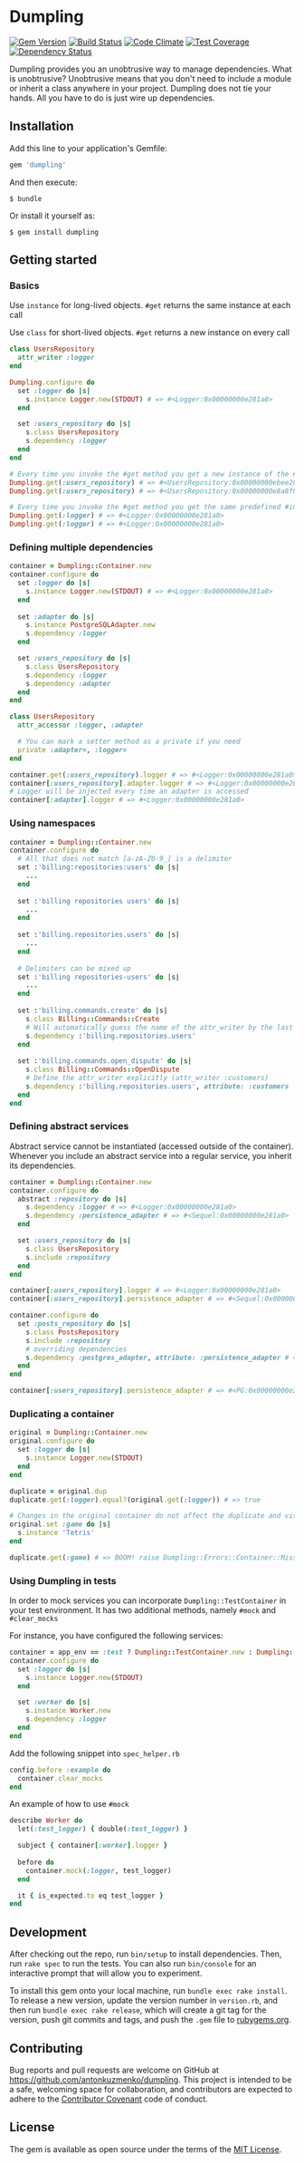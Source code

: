 [gem]: https://rubygems.org/gems/dumpling
[travis]: https://travis-ci.org/antonkuzmenko/dumpling
[codeclimate]: https://codeclimate.com/github/antonkuzmenko/dumpling
[coverage]: https://codeclimate.com/github/antonkuzmenko/dumpling/coverage
[gemnasium]: https://gemnasium.com/antonkuzmenko/dumpling

# Dumpling

[![Gem Version](https://badge.fury.io/rb/dumpling.svg)][gem]
[![Build Status](https://travis-ci.org/antonkuzmenko/dumpling.svg?branch=master)][travis]
[![Code Climate](https://codeclimate.com/github/antonkuzmenko/dumpling/badges/gpa.svg)][codeclimate]
[![Test Coverage](https://codeclimate.com/github/antonkuzmenko/dumpling/badges/coverage.svg)][coverage]
[![Dependency Status](https://gemnasium.com/antonkuzmenko/dumpling.svg)][gemnasium]

Dumpling provides you an unobtrusive way to manage dependencies.
What is unobtrusive? Unobtrusive means that you don't need to include a module or inherit a class anywhere in your project.
Dumpling does not tie your hands. All you have to do is just wire up dependencies.

## Installation

Add this line to your application's Gemfile:

```ruby
gem 'dumpling'
```

And then execute:

    $ bundle

Or install it yourself as:

    $ gem install dumpling

## Getting started

### Basics

Use ```instance``` for long-lived objects. ```#get``` returns the same instance at each call

Use ```class``` for short-lived objects. ```#get``` returns a new instance on every call

```ruby
class UsersRepository
  attr_writer :logger
end

Dumpling.configure do
  set :logger do |s|
    s.instance Logger.new(STDOUT) # => #<Logger:0x00000000e281a0>
  end

  set :users_repository do |s|
    s.class UsersRepository
    s.dependency :logger
  end
end

# Every time you invoke the #get method you get a new instance of the #class
Dumpling.get(:users_repository) # => #<UsersRepository:0x00000000ebee20>
Dumpling.get(:users_repository) # => #<UsersRepository:0x00000000e8a8f0>

# Every time you invoke the #get method you get the same predefined #instance
Dumpling.get(:logger) # => #<Logger:0x00000000e281a0>
Dumpling.get(:logger) # => #<Logger:0x00000000e281a0>
```

### Defining multiple dependencies

```ruby
container = Dumpling::Container.new
container.configure do
  set :logger do |s|
    s.instance Logger.new(STDOUT) # => #<Logger:0x00000000e281a0>
  end
  
  set :adapter do |s|
    s.instance PostgreSQLAdapter.new
    s.dependency :logger
  end

  set :users_repository do |s|
    s.class UsersRepository
    s.dependency :logger
    s.dependency :adapter
  end
end

class UsersRepository
  attr_accessor :logger, :adapter

  # You can mark a setter method as a private if you need
  private :adapter=, :logger=
end

container.get(:users_repository).logger # => #<Logger:0x00000000e281a0>
container[:users_repository].adapter.logger # => #<Logger:0x00000000e281a0>
# Logger will be injected every time an adapter is accessed
container[:adapter].logger # => #<Logger:0x00000000e281a0>
```

### Using namespaces

```ruby
container = Dumpling::Container.new
container.configure do
  # All that does not match [a-zA-Z0-9_] is a delimiter
  set :'billing:repositories:users' do |s|
    ...
  end
  
  set :'billing repositories users' do |s|
    ...
  end
  
  set :'billing.repositories.users' do |s|
    ...
  end
  
  # Delimiters can be mixed up
  set :'billing repositories-users' do |s|
    ...
  end
  
  set :'billing.commands.create' do |s|
    s.class Billing::Commands::Create
    # Will automatically guess the name of the attr_writer by the last word (attr_writer :users)
    s.dependency :'billing.repositories.users'
  end
  
  set :'billing.commands.open_dispute' do |s|
    s.class Billing::Commands::OpenDispute
    # Define the attr_writer explicitly (attr_writer :customers)
    s.dependency :'billing.repositories.users', attribute: :customers
  end
end
```

### Defining abstract services
Abstract service cannot be instantiated (accessed outside of the container). Whenever you include an abstract service into a regular service, you inherit its dependencies.

```ruby
container = Dumpling::Container.new
container.configure do
  abstract :repository do |s|
    s.dependency :logger # => #<Logger:0x00000000e281a0>
    s.dependency :persistence_adapter # => #<Sequel:0x00000000e281a0>
  end

  set :users_repository do |s|
    s.class UsersRepository
    s.include :repository
  end
end

container[:users_repository].logger # => #<Logger:0x00000000e281a0>
container[:users_repository].persistence_adapter # => #<Sequel:0x00000000e281a0>

container.configure do
  set :posts_repository do |s|
    s.class PostsRepository
    s.include :repository
    # overriding dependencies
    s.dependency :postgres_adapter, attribute: :persistence_adapter # => #<PG:0x00000000e281a0>
  end
end

container[:users_repository].persistence_adapter # => #<PG:0x00000000e281a0>
```

### Duplicating a container

```ruby
original = Dumpling::Container.new
original.configure do
  set :logger do |s|
    s.instance Logger.new(STDOUT)
  end
end

duplicate = original.dup
duplicate.get(:logger).equal?(original.get(:logger)) # => true

# Changes in the original container do not affect the duplicate and vise versa
original.set :game do |s|
  s.instance 'Tetris'
end

duplicate.get(:game) # => BOOM! raise Dumpling::Errors::Container::Missing
```

### Using Dumpling in tests

In order to mock services you can incorporate `Dumpling::TestContainer` in your test environment.
It has two additional methods, namely `#mock` and `#clear_mocks`

For instance, you have configured the following services:

```ruby
container = app_env == :test ? Dumpling::TestContainer.new : Dumpling::Container.new
container.configure do
  set :logger do |s|
    s.instance Logger.new(STDOUT)
  end

  set :worker do |s|
    s.instance Worker.new
    s.dependency :logger
  end
end
```

Add the following snippet into `spec_helper.rb`

```ruby
config.before :example do
  container.clear_mocks
end
```

An example of how to use `#mock`

```ruby
describe Worker do
  let(:test_logger) { double(:test_logger) }

  subject { container[:worker].logger }
  
  before do
    container.mock(:logger, test_logger)
  end

  it { is_expected.to eq test_logger }
end
```

## Development

After checking out the repo, run `bin/setup` to install dependencies. Then, run `rake spec` to run the tests. You can also run `bin/console` for an interactive prompt that will allow you to experiment.

To install this gem onto your local machine, run `bundle exec rake install`. To release a new version, update the version number in `version.rb`, and then run `bundle exec rake release`, which will create a git tag for the version, push git commits and tags, and push the `.gem` file to [rubygems.org](https://rubygems.org).

## Contributing

Bug reports and pull requests are welcome on GitHub at https://github.com/antonkuzmenko/dumpling. This project is intended to be a safe, welcoming space for collaboration, and contributors are expected to adhere to the [Contributor Covenant](http://contributor-covenant.org) code of conduct.


## License

The gem is available as open source under the terms of the [MIT License](http://opensource.org/licenses/MIT).

